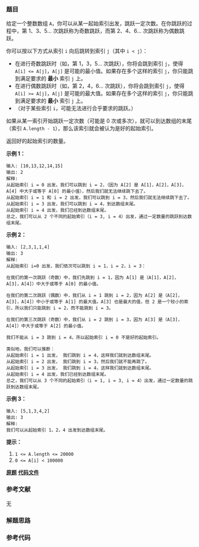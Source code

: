 ### 题目
给定一个整数数组 `A`，你可以从某一起始索引出发，跳跃一定次数。在你跳跃的过程中，第 1、3、5... 次跳跃称为奇数跳跃，而第 2、4、6...
次跳跃称为偶数跳跃。

你可以按以下方式从索引 `i` 向后跳转到索引 `j`（其中 `i < j`）：

  * 在进行奇数跳跃时（如，第 1，3，5... 次跳跃），你将会跳到索引 `j`，使得 `A[i] <= A[j]`，`A[j]` 是可能的最小值。如果存在多个这样的索引 `j`，你只能跳到满足要求的 **最小** 索引 `j` 上。
  * 在进行偶数跳跃时（如，第 2，4，6... 次跳跃），你将会跳到索引 `j`，使得 `A[i] >= A[j]`，`A[j]` 是可能的最大值。如果存在多个这样的索引 `j`，你只能跳到满足要求的 **最小** 索引 `j` 上。
  * （对于某些索引 `i`，可能无法进行合乎要求的跳跃。）

如果从某一索引开始跳跃一定次数（可能是 0 次或多次），就可以到达数组的末尾（索引 `A.length - 1`），那么该索引就会被认为是好的起始索引。

返回好的起始索引的数量。



**示例 1：**

    
    
    输入: [10,13,12,14,15]
    输出: 2
    解释:
    从起始索引 i = 0 出发，我们可以跳到 i = 2，（因为 A[2] 是 A[1]，A[2]，A[3]，A[4] 中大于或等于 A[0] 的最小值），然后我们就无法继续跳下去了。
    从起始索引 i = 1 和 i = 2 出发，我们可以跳到 i = 3，然后我们就无法继续跳下去了。
    从起始索引 i = 3 出发，我们可以跳到 i = 4，到达数组末尾。
    从起始索引 i = 4 出发，我们已经到达数组末尾。
    总之，我们可以从 2 个不同的起始索引（i = 3, i = 4）出发，通过一定数量的跳跃到达数组末尾。
    

**示例  2：**

    
    
    输入: [2,3,1,1,4]
    输出: 3
    解释:
    从起始索引 i=0 出发，我们依次可以跳到 i = 1，i = 2，i = 3：
    
    在我们的第一次跳跃（奇数）中，我们先跳到 i = 1，因为 A[1] 是（A[1]，A[2]，A[3]，A[4]）中大于或等于 A[0] 的最小值。
    
    在我们的第二次跳跃（偶数）中，我们从 i = 1 跳到 i = 2，因为 A[2] 是（A[2]，A[3]，A[4]）中小于或等于 A[1] 的最大值。A[3] 也是最大的值，但 2 是一个较小的索引，所以我们只能跳到 i = 2，而不能跳到 i = 3。
    
    在我们的第三次跳跃（奇数）中，我们从 i = 2 跳到 i = 3，因为 A[3] 是（A[3]，A[4]）中大于或等于 A[2] 的最小值。
    
    我们不能从 i = 3 跳到 i = 4，所以起始索引 i = 0 不是好的起始索引。
    
    类似地，我们可以推断：
    从起始索引 i = 1 出发， 我们跳到 i = 4，这样我们就到达数组末尾。
    从起始索引 i = 2 出发， 我们跳到 i = 3，然后我们就不能再跳了。
    从起始索引 i = 3 出发， 我们跳到 i = 4，这样我们就到达数组末尾。
    从起始索引 i = 4 出发，我们已经到达数组末尾。
    总之，我们可以从 3 个不同的起始索引（i = 1, i = 3, i = 4）出发，通过一定数量的跳跃到达数组末尾。
    

**示例 3：**

    
    
    输入: [5,1,3,4,2]
    输出: 3
    解释:
    我们可以从起始索引 1，2，4 出发到达数组末尾。
    



**提示：**

  1. `1 <= A.length <= 20000`
  2. `0 <= A[i] < 100000`

 **[原题](https://leetcode-cn.com/problems/odd-even-jump/)**    **[代码文件]()**


### 参考文献
无

### 解题思路




### 参考代码

```go


```




